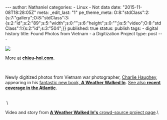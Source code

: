 --- author: Nathaniel categories: - Linux - Not data date:
"2015-11-08T18:28:05Z" meta: \_edit\_last: "1" pe\_theme\_meta:
O:8:"stdClass":2:{s:7:"gallery";O:8:"stdClass":3:{s:2:"id";s:2:"89";s:5:"width";s:0:"";s:6:"height";s:0:"";}s:5:"video";O:8:"stdClass":1:{s:2:"id";s:3:"504";}}
published: true status: publish tags: - digital history title: Found
Photos from Vietnam - a Digitization Project type: post ---

<div class="media image">

![](%7B%7B%20site.baseurl%20%7D%7D/assets/facing.jpg)

</div>

More at **[chieu-hoi.com](chieu-hoi.com/)**.

 

Newly digitized photos from Vietnam war photographer, [Charlie
Haughey](https://www.facebook.com/chieuhoiphoto), appearing in his
[fantastic new book, **A Weather Walked
In**](https://www.crowdsupply.com/chieu-hoi/a-weather-walked-in). [See
also **recent coverage in the
Atlantic**](http://www.theatlantic.com/photo/2014/12/photos-from-the-vietnam-war-lost-and-found/100871/).

\
 \

Video and story from [**A Weather Walked In's** crowd-source project
page](https://www.crowdsupply.com/chieu-hoi/a-weather-walked-in).\

